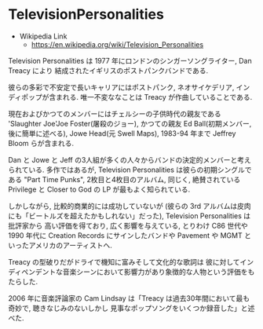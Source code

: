 # TelevisionPersonalities
* Wikipedia Link
    * https://en.wikipedia.org/wiki/Television_Personalities

Television Personalities は 1977 年にロンドンのシンガーソングライター, Dan Treacy により
結成されたイギリスのポストパンクバンドである.

彼らの多彩で不安定で長いキャリアにはポストパンク, ネオサイケデリア, インディポップが含まれる.
唯一不変ななことは Treacy が作曲していることである.

現在およびかつてのメンバーにはチェルシーの子供時代の親友である 'Slaughter Joe'Joe Foster(屠殺のジョー),
かつての親友 Ed Ball(初期メンバー, 後に簡単に述べる), Jowe Head(元 Swell Maps), 1983-94 年まで Jeffrey Bloom
らが含まれる.

Dan と Jowe と Jeff の3人組が多くの人々からバンドの決定的メンバーと考えられている.
多作ではあるが, Television Personalities は彼らの初期シングルである "Part Time Punks", 2枚目と4枚目のアルバム,
同じく, 絶賛されている Privilege と Closer to God の LP が最もよく知られている.

しかしながら, 比較的商業的には成功していないが
(彼らの 3rd アルバムは皮肉にも「ビートルズを超えたかもしれない」だった), Television Personalities は批評家から
高い評価を得ており, 広く影響を与えている, とりわけ C86 世代や 1990 年代に Creation Records にサインしたバンドや
Pavement や  MGMT といったアメリカのアーティストへ.

Treacy の型破りだがドライで機知に富みそして文化的な歌詞は
彼に対してインディペンデントな音楽シーンにおいて影響力があり象徴的な人物という評価をもたらした.

2006 年に音楽評論家の Cam Lindsay は「Treacy は過去30年間において最も奇妙で, 聴きなじみのないしかし
見事なポップソングをいくつか録音した」と述べた.
